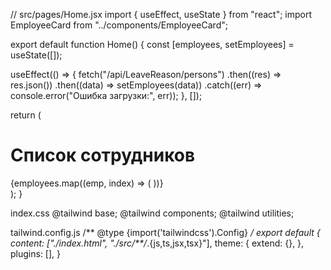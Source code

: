// src/pages/Home.jsx
import { useEffect, useState } from "react";
import EmployeeCard from "../components/EmployeeCard";

export default function Home() {
  const [employees, setEmployees] = useState([]);

  useEffect(() => {
    fetch("/api/LeaveReason/persons")
      .then((res) => res.json())
      .then((data) => setEmployees(data))
      .catch((err) => console.error("Ошибка загрузки:", err));
  }, []);

  return (
    <div className="min-h-screen bg-gray-100 py-10 px-6">
      <h1 className="text-3xl font-bold text-center mb-8">Список сотрудников</h1>
      <div className="grid grid-cols-1 md:grid-cols-2 lg:grid-cols-3 gap-6">
        {employees.map((emp, index) => (
          <EmployeeCard key={index} employee={emp} />
        ))}
      </div>
    </div>
  );
}


index.css
@tailwind base;
@tailwind components;
@tailwind utilities;



tailwind.config.js
/** @type {import('tailwindcss').Config} */
export default {
  content: ["./index.html", "./src/**/*.{js,ts,jsx,tsx}"],
  theme: {
    extend: {},
  },
  plugins: [],
}
